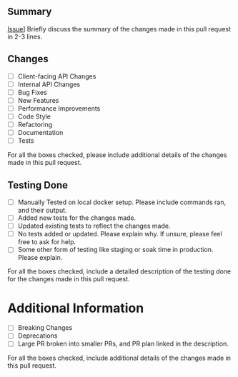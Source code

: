 ## Summary

<!--- HINT: Replace #nnn with corresponding Issue number, if you are fixing an existing issue -->

[Issue](https://github.com/linkedin/openhouse/issues/#nnn)] Briefly discuss the summary of the changes made in this 
pull request in 2-3 lines.

## Changes

- [ ] Client-facing API Changes
- [ ] Internal API Changes
- [ ] Bug Fixes
- [ ] New Features
- [ ] Performance Improvements
- [ ] Code Style
- [ ] Refactoring
- [ ] Documentation
- [ ] Tests

For all the boxes checked, please include additional details of the changes made in this pull request.  

## Testing Done
<!--- Check any relevant boxes with "x" -->

- [ ] Manually Tested on local docker setup. Please include commands ran, and their output.
- [ ] Added new tests for the changes made.
- [ ] Updated existing tests to reflect the changes made.
- [ ] No tests added or updated. Please explain why. If unsure, please feel free to ask for help.
- [ ] Some other form of testing like staging or soak time in production. Please explain.

For all the boxes checked, include a detailed description of the testing done for the changes made in this pull request.

# Additional Information

- [ ] Breaking Changes
- [ ] Deprecations
- [ ] Large PR broken into smaller PRs, and PR plan linked in the description.

For all the boxes checked, include additional details of the changes made in this pull request.
